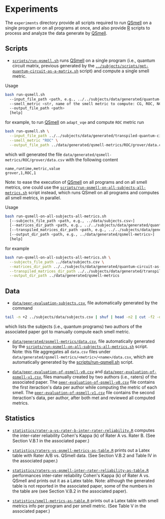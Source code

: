 # Experiments

The `experiments` directory provide all scripts required to run [QSmell](https://github.com/jose/qsmell) on a single program or on all programs at once, and also provide [R](https://www.r-project.org) scripts to process and analyze the data generate by [QSmell](https://github.com/jose/qsmell).

## Scripts

- [`scripts/run-qsmell.sh`](scripts/run-qsmell.sh) runs [QSmell](https://github.com/jose/qsmell) on a single program (i.e., quantum circuit matrix, previous generated by the [`../subjects/scripts/get-quantum-circuit-as-a-matrix.sh`](../subjects/scripts/get-quantum-circuit-as-a-matrix.sh) script) and compute a single smell metric.

Usage

```bash
bash run-qsmell.sh
  --input_file_path <path, e.g., ../../subjects/data/generated/quantum-circuit-as-matrix/grover.csv or ../../tools/qiskit-terra/qiskit/algorithms/amplitude_amplifiers/grover.py>
  --smell_metric <str, name of the smell metric to compute: CG, ROC, NC, LC, IM, IdQ, IQ, AQ, LPQ>
  --output_file_path <path>
  [help]
```

for example, to run [QSmell](https://github.com/jose/qsmell) on `adapt_vqe` and compute `ROC` metric run

```bash
bash run-qsmell.sh \
  --input_file_path ../../subjects/data/generated/transpiled-quantum-circuit-as-matrix/grover.csv \
  --smell_metric "ROC" \
  --output_file_path ../data/generated/qsmell-metrics/ROC/grover/data.csv
```

which will generated the file `data/generated/qsmell-metrics/ROC/grover/data.csv` with the following content

```
name,runtime,metric,value
grover,1,ROC,1
```

Note: to ease the execution of [QSmell](https://github.com/jose/qsmell) on all programs and on all smell metrics, one could use the [`scripts/run-qsmell-on-all-subjects-all-metrics.sh`](scripts/run-qsmell-on-all-subjects-all-metrics.sh) script instead, which runs QSmell on all programs and computes all smell metrics, in parallel.

Usage

```bash
bash run-qsmell-on-all-subjects-all-metrics.sh
  [--subjects_file_path <path, e.g., ../data/subjects.csv>]
  [--matrices_dir_path <path, e.g., ../../subjects/data/generated/quantum-circuit-as-matrix]
  [--transpiled_matrices_dir_path <path, e.g., ../../subjects/data/generated/transpiled-quantum-circuit-as-matrix]
  [--output_dir_path <path, e.g., ../data/generated/qsmell-metrics>]
  [help]
```

for example

```bash
bash run-qsmell-on-all-subjects-all-metrics.sh \
  --subjects_file_path ../data/subjects.csv \
  --matrices_dir_path ../../subjects/data/generated/quantum-circuit-as-matrix \
  --transpiled_matrices_dir_path ../../subjects/data/generated/transpiled-quantum-circuit-as-matrix \
  --output_dir_path ../data/generated/qsmell-metrics
```

## Data

- [`data/peer-evaluation-subjects.csv`](data/peer-evaluation-subjects.csv), file automatically generated by the command
```bash
tail -n +2 ../subjects/data/subjects.csv | shuf | head -n2 | cut -f2 -d','
```
which lists the subjects (i.e., quantum programs) two authors of the associated paper got to manually compute each smell metric.

- [`data/generated/qsmell-metrics/data.csv`](data/generated/qsmell-metrics/data.csv), file automatically generated by the [`scripts/run-qsmell-on-all-subjects-all-metrics.sh`](scripts/run-qsmell-on-all-subjects-all-metrics.sh) script.  Note: this file aggregates all `data.csv` files under `data/generated/qsmell-metrics/<metric>/<name>/data.csv`, which are automatically generated by the [scripts/run-qsmell.sh](scripts/run-qsmell.sh) script.

- [`data/peer-evaluation-of-qsmell-v0.csv`](data/peer-evaluation-of-qsmell-v0.csv) and [`data/peer-evaluation-of-qsmell-v1.csv`](data/peer-evaluation-of-qsmell-v1.csv), files manually created by two authors (i.e., raters) of the associated paper.  The [`peer-evaluation-of-qsmell-v0.csv`](peer-evaluation-of-qsmell-v0.csv) file contains the first iteraction's data per author while computing the metric of each smell.  The [`peer-evaluation-of-qsmell-v1.csv`](peer-evaluation-of-qsmell-v1.csv) file contains the second iteraction's data, per author, after both met and reviewed all computed metrics.

## Statistics

- [`statistics/rater-a-vs-rater-b-inter-rater-reliability.R`](statistics/rater-a-vs-rater-b-inter-rater-reliability.R) computes the inter-rater reliability Cohen's Kappa (k) of Rater A vs. Rater B.  (See Section V.B.1 in the associated paper.)

- [`statistics/raters-vs-qsmell-metrics-as-table.R`](statistics/raters-vs-qsmell-metrics-as-table.R) prints out a Latex table with Rater A/B vs. QSmell data.  (See Section V.B.2 and Table IV in the associated paper.)

- [`statistics/raters-vs-qsmell-inter-rater-reliability-as-table.R`](`statistics/raters-vs-qsmell-inter-rater-reliability-as-table.R) performances inter-rater reliability Cohen's Kappa (k) of Rater A vs. QSmell and prints out it as a Latex table.  Note: although the generated table is not reported in the associated paper, some of the numbers in the table are (see Section V.B.2 in the associated paper).

- [`statistics/smell-metrics-as-table.R`](statistics/smell-metrics-as-table.R) prints out a Latex table with smell metrics info per program and per smell metric.  (See Table V in the associated paper.)
